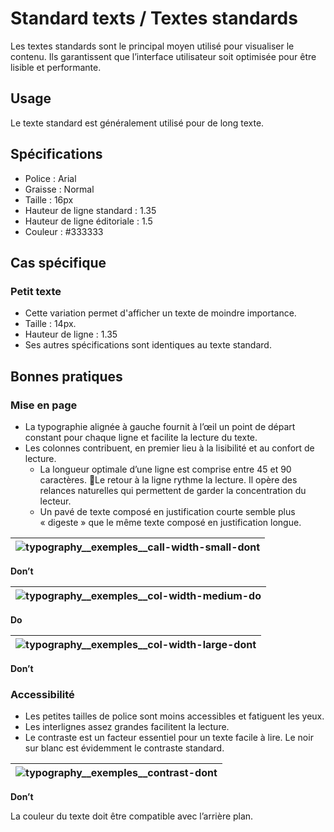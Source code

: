 # Standard texts / Textes standards

Les textes standards sont le principal moyen utilisé pour visualiser le contenu. Ils garantissent que l’interface utilisateur soit optimisée pour être lisible et performante.

## Usage

 Le texte standard est généralement utilisé pour de long texte.

## Spécifications

- Police&nbsp;: Arial
- Graisse&nbsp;: Normal
- Taille&nbsp;: 16px
- Hauteur de ligne standard&nbsp;: 1.35
- Hauteur de ligne éditoriale&nbsp;: 1.5 
- Couleur&nbsp;: #333333

## Cas spécifique

### Petit texte

- Cette variation permet d'afficher un texte de moindre importance.
- Taille&nbsp;: 14px.
- Hauteur de ligne&nbsp;: 1.35
- Ses autres spécifications sont identiques au texte standard.

## Bonnes pratiques

### Mise en page

- La typographie alignée à gauche fournit à l’œil un point de départ constant pour chaque ligne et facilite la lecture du texte.
- Les colonnes contribuent, en premier lieu à la lisibilité et au confort de lecture.
  - La longueur optimale d’une ligne est comprise entre 45 et 90 caractères. Le retour à la ligne rythme la lecture. Il opère des relances naturelles qui permettent de garder la concentration du lecteur.
  - Un pavé de texte composé en justification courte semble plus «&nbsp;digeste&nbsp;» que le même texte composé en justification longue.

<div class="do-dont">
<div class="dont">

![typography__exemples__call-width-small-dont](components/COMPONENTS/Text/Standard-text/design/typography__exemples__call-width-small-dont.png)|
  ------------ |
**Don’t**

</div>
</div>


<div class="do-dont">
<div class="do">

![typography__exemples__col-width-medium-do](components/COMPONENTS/Text/Standard-text/design/typography__exemples__col-width-medium-do.png)|
------------ |
**Do**

</div>
</div>


<div class="do-dont">
<div class="dont">

![typography__exemples__col-width-large-dont](components/COMPONENTS/Text/Standard-text/design/typography__exemples__col-width-large-dont.png)|
------------ |
**Don’t**

</div>
</div>


### Accessibilité

- Les petites tailles de police sont moins accessibles et fatiguent les yeux.
- Les interlignes assez grandes facilitent la lecture.
- Le contraste est un facteur essentiel pour un texte facile à lire. Le noir sur blanc est évidemment le contraste standard.


 <div class="do-dont">
 <div class="dont">

![typography__exemples__contrast-dont](components/COMPONENTS/Text/Standard-text/design/typography__exemples__contrast-dont.png)|
------------ |
**Don’t**
<p class="legende"> La couleur du texte doit être compatible avec l’arrière plan.</p>

 </div>
 </div>
